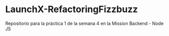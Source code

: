 # LaunchX-RefactoringFizzbuzz
Repositorio para la práctica 1 de la semana 4 en la Mission Backend - Node JS
